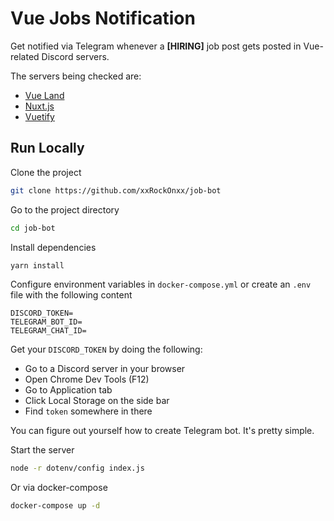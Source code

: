 
# Vue Jobs Notification

Get notified via Telegram whenever a **[HIRING]** job post gets posted in Vue-related Discord servers.

The servers being checked are:

- [Vue Land](https://discord.gg/vue)
- [Nuxt.js](https://discord.gg/b8kMdB9W)
- [Vuetify](https://community.vuetifyjs.com)

## Run Locally

Clone the project

```bash
git clone https://github.com/xxRockOnxx/job-bot
```

Go to the project directory

```bash
cd job-bot
```

Install dependencies

```bash
yarn install
```

Configure environment variables in `docker-compose.yml` or create an `.env` file with the following content

```
DISCORD_TOKEN=
TELEGRAM_BOT_ID=
TELEGRAM_CHAT_ID=
```

Get  your `DISCORD_TOKEN` by doing the following:

- Go to a Discord server in your browser
- Open Chrome Dev Tools (F12)
- Go to Application tab
- Click Local Storage on the side bar
- Find `token` somewhere in there

You can figure out yourself how to create Telegram bot. It's pretty simple.

Start the server

```bash
node -r dotenv/config index.js
```

Or via docker-compose

```bash
docker-compose up -d
```
